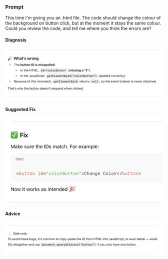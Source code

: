 ### Prompt
This time I'm giving you an .html file. The code should change the colour of the background on button click, but at the moment it stays the same colour. Could you review the code, and tell me where you think the errors are?

#### Diagnosis
![diagnosis](https://github.com/kayrbee/holbertonschool-chatgpt-introduction/blob/master/debugging/images/Task-2-diagnosis.png)

#### Suggested Fix
![fix](https://github.com/kayrbee/holbertonschool-chatgpt-introduction/blob/master/debugging/images/Task-2-fix.png)

#### Advice
![advice](https://github.com/kayrbee/holbertonschool-chatgpt-introduction/blob/master/debugging/images/Task-2-advice.png)
